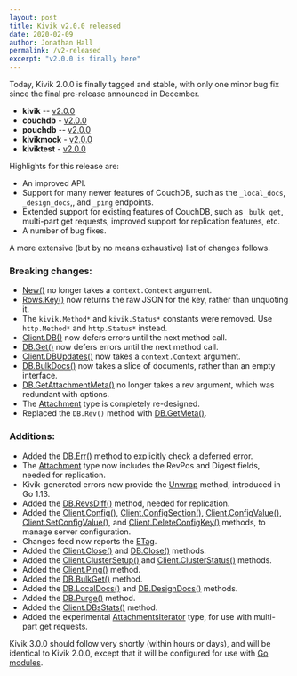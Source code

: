 ```yaml
---
layout: post
title: Kivik v2.0.0 released
date: 2020-02-09
author: Jonathan Hall
permalink: /v2-released
excerpt: "v2.0.0 is finally here"
---
```


Today, Kivik 2.0.0 is finally tagged and stable, with only one minor bug fix since the final pre-release announced in December.

- **kivik** -- [v2.0.0](https://github.com/go-kivik/kivik/releases/tag/v2.0.0)
- **couchdb** - [v2.0.0](https://github.com/go-kivik/couchdb/releases/tag/v2.0.0)
- **pouchdb** -- [v2.0.0](https://github.com/go-kivik/pouchdb/releases/tag/v2.0.0)
- **kivikmock** - [v2.0.0](https://github.com/go-kivik/kivikmock/releases/tag/v2.0.0)
- **kiviktest** - [v2.0.0](https://github.com/go-kivik/kiviktest/releases/tag/v2.0.0)

Highlights for this release are:

- An improved API.
- Support for many newer features of CouchDB, such as the `_local_docs`, `_design_docs`,, and `_ping` endpoints.
- Extended support for existing features of CouchDB, such as `_bulk_get`, multi-part get requests, improved support for replication features, etc.
- A number of bug fixes.

A more extensive (but by no means exhaustive) list of changes follows.

### Breaking changes:

- [New()](https://godoc.org/github.com/go-kivik/kivik#New) no longer takes a `context.Context` argument.
- [Rows.Key()](https://godoc.org/github.com/go-kivik/kivik#Rows.Key) now returns the raw JSON for the key, rather than unquoting it.
- The `kivik.Method*` and `kivik.Status*` constants were removed. Use `http.Method*` and `http.Status*` instead.
- [Client.DB()](https://godoc.org/github.com/go-kivik/kivik#Client.DB) now defers errors until the next method call.
- [DB.Get()](https://godoc.org/github.com/go-kivik/kivik#DB.Get) now defers errors until the next method call.
- [Client.DBUpdates()](https://godoc.org/github.com/go-kivik/kivik#Client.DBUpdates) now takes a `context.Context` argument.
- [DB.BulkDocs()](https://godoc.org/github.com/go-kivik/kivik#DB.BulkDocs) now takes a slice of documents, rather than an empty interface.
- [DB.GetAttachmentMeta()](https://godoc.org/github.com/go-kivik/kivik#DB.GetAttachmentMeta) no longer takes a rev argument, which was redundant with options.
- The [Attachment](https://godoc.org/github.com/go-kivik/kivik#Attachment) type is completely re-designed.
- Replaced the `DB.Rev()` method with [DB.GetMeta()](https://godoc.org/github.com/go-kivik/kivik#DB.GetMeta).

### Additions:

- Added the [DB.Err()](https://godoc.org/github.com/go-kivik/kivik#DB.Err) method to explicitly check a deferred error.
- The [Attachment](https://godoc.org/github.com/go-kivik/kivik#Attachment) type now includes the RevPos and Digest fields, needed for replication.
- Kivik-generated errors now provide the [Unwrap](https://golang.org/pkg/errors/#Unwrap) method, introduced in Go 1.13.
- Added the [DB.RevsDiff()](https://godoc.org/github.com/go-kivik/kivik#DB.RevsDiff) method, needed for replication.
- Added the [Client.Config()](https://godoc.org/github.com/go-kivik/kivik#Client.Config), [Client.ConfigSection()](https://godoc.org/github.com/go-kivik/kivik#Client.ConfigSection), [Client.ConfigValue()](https://godoc.org/github.com/go-kivik/kivik#Client.ConfigValue), [Client.SetConfigValue()](https://godoc.org/github.com/go-kivik/kivik#Client.SetConfigValue), and [Client.DeleteConfigKey()](https://godoc.org/github.com/go-kivik/kivik#Client.DeleteConfigKey) methods, to manage server configuration.
- Changes feed now reports the [ETag](https://godoc.org/github.com/go-kivik/kivik#Changes.ETag).
- Added the [Client.Close()](https://godoc.org/github.com/go-kivik/kivik#Client.Close) and [DB.Close()](https://godoc.org/github.com/go-kivik/kivik#DB.Close) methods.
- Added the [Client.ClusterSetup()](https://godoc.org/github.com/go-kivik/kivik#Client.ClusterSetup) and [Client.ClusterStatus()](https://godoc.org/github.com/go-kivik/kivik#Client.ClusterStatus) methods.
- Added the [Client.Ping()](https://godoc.org/github.com/go-kivik/kivik#Client.Ping) method.
- Added the [DB.BulkGet()](https://godoc.org/github.com/go-kivik/kivik#DB.BulkGet) method.
- Added the [DB.LocalDocs()](https://godoc.org/github.com/go-kivik/kivik#DB.LocalDocs) and [DB.DesignDocs()](https://godoc.org/github.com/go-kivik/kivik#DB.DesignDocs) methods.
- Added the [DB.Purge()](https://godoc.org/github.com/go-kivik/kivik#DB.Purge) method.
- Added the [Client.DBsStats()](https://godoc.org/github.com/go-kivik/kivik#Client.DBsStats) method.
- Added the experimental [AttachmentsIterator](https://godoc.org/github.com/go-kivik/kivik#AttachmentsIterator) type, for use with multi-part get requests.

Kivik 3.0.0 should follow very shortly (within hours or days), and will be identical to Kivik 2.0.0, except that it will be configured for use with [Go modules](https://github.com/golang/go/wiki/Modules).
